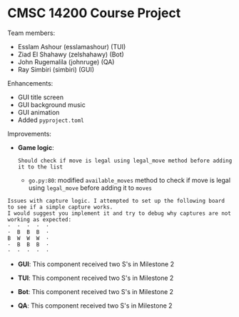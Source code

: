 # CMSC 14200 Course Project

Team members:
- Esslam Ashour (esslamashour) (TUI)
- Ziad El Shahawy (zelshahawy) (Bot)
- John Rugemalila (johnruge) (QA)
- Ray Simbiri (simbiri) (GUI)

Enhancements:
- GUI title screen
- GUI background music
- GUI animation
- Added `pyproject.toml`

Improvements:
* **Game logic**:

  ``Should check if move is legal using legal_move method before adding it to the list``
  - ``go.py:80``: modified ``available_moves`` method to check if move is legal using ``legal_move`` before adding it to ``moves``

```
Issues with capture logic. I attempted to set up the following board to see if a simple capture works.
I would suggest you implement it and try to debug why captures are not working as expected:
·  ·  ·  ·  ·
·  B  B  B  ·
B  W  W  W  ·
·  B  B  B  ·
·  ·  ·  ·  ·
```
  

* **GUI**:
  This component received two S's in Milestone 2
  
* **TUI**:
  This component received two S's in Milestone 2

* **Bot**:
  This component received two S's in Milestone 2

* **QA**:
  This component received two S's in Milestone 2
